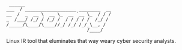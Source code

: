 ```
 ______                                 
___  / ___________________ ________  __
__  /  _  __ \  __ \_  __ `__ \_  / / /
_  /___/ /_/ / /_/ /  / / / / /  /_/ / 
/_____/\____/\____//_/ /_/ /_/_\__, /  
                              /____/   
```
Linux IR tool that eluminates that way weary cyber security analysts. 
